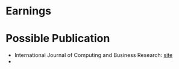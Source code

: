 # Earnings

# Possible Publication
- International Journal of Computing and Business Research: [site](https://www.researchmanuscripts.com/ijcbr/index.php/author-guidelines)
- 
